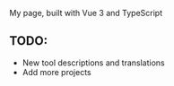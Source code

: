 My page, built with Vue 3 and TypeScript

## TODO:
* New tool descriptions and translations
* Add more projects